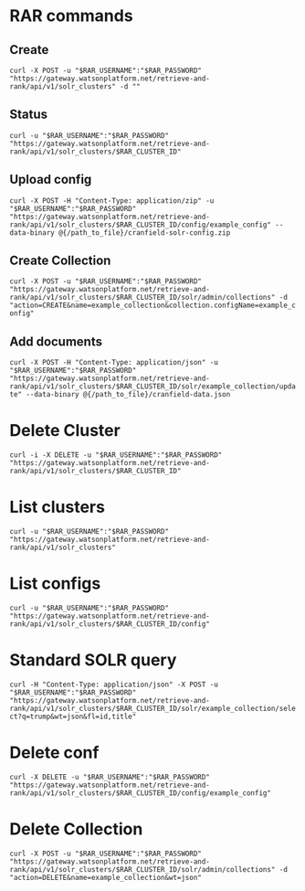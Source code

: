 # RAR commands

## Create
`curl -X POST -u "$RAR_USERNAME":"$RAR_PASSWORD" "https://gateway.watsonplatform.net/retrieve-and-rank/api/v1/solr_clusters" -d ""`

## Status
`curl -u "$RAR_USERNAME":"$RAR_PASSWORD" "https://gateway.watsonplatform.net/retrieve-and-rank/api/v1/solr_clusters/$RAR_CLUSTER_ID"`


## Upload config
`curl -X POST -H "Content-Type: application/zip" -u "$RAR_USERNAME":"$RAR_PASSWORD" "https://gateway.watsonplatform.net/retrieve-and-rank/api/v1/solr_clusters/$RAR_CLUSTER_ID/config/example_config" --data-binary @{/path_to_file}/cranfield-solr-config.zip`

## Create Collection
`curl -X POST -u "$RAR_USERNAME":"$RAR_PASSWORD" "https://gateway.watsonplatform.net/retrieve-and-rank/api/v1/solr_clusters/$RAR_CLUSTER_ID/solr/admin/collections" -d "action=CREATE&name=example_collection&collection.configName=example_config"`

## Add documents
`curl -X POST -H "Content-Type: application/json" -u "$RAR_USERNAME":"$RAR_PASSWORD" "https://gateway.watsonplatform.net/retrieve-and-rank/api/v1/solr_clusters/$RAR_CLUSTER_ID/solr/example_collection/update" --data-binary @{/path_to_file}/cranfield-data.json`


# Delete Cluster
`curl -i -X DELETE -u "$RAR_USERNAME":"$RAR_PASSWORD" "https://gateway.watsonplatform.net/retrieve-and-rank/api/v1/solr_clusters/$RAR_CLUSTER_ID"`

# List clusters
`curl -u "$RAR_USERNAME":"$RAR_PASSWORD" "https://gateway.watsonplatform.net/retrieve-and-rank/api/v1/solr_clusters"`

# List configs
`curl -u "$RAR_USERNAME":"$RAR_PASSWORD" "https://gateway.watsonplatform.net/retrieve-and-rank/api/v1/solr_clusters/$RAR_CLUSTER_ID/config"`


# Standard SOLR query
`curl -H "Content-Type: application/json" -X POST -u "$RAR_USERNAME":"$RAR_PASSWORD" "https://gateway.watsonplatform.net/retrieve-and-rank/api/v1/solr_clusters/$RAR_CLUSTER_ID/solr/example_collection/select?q=trump&wt=json&fl=id,title"`

# Delete conf
`curl -X DELETE -u "$RAR_USERNAME":"$RAR_PASSWORD" "https://gateway.watsonplatform.net/retrieve-and-rank/api/v1/solr_clusters/$RAR_CLUSTER_ID/config/example_config"`

# Delete Collection
`curl -X POST -u "$RAR_USERNAME":"$RAR_PASSWORD" "https://gateway.watsonplatform.net/retrieve-and-rank/api/v1/solr_clusters/$RAR_CLUSTER_ID/solr/admin/collections" -d "action=DELETE&name=example_collection&wt=json"`
